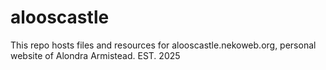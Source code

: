 # alooscastle
This repo hosts files and resources for alooscastle.nekoweb.org, personal website of Alondra Armistead. EST. 2025
